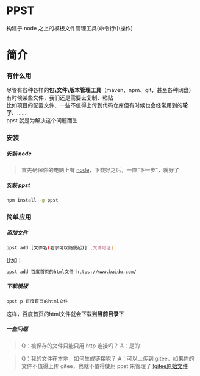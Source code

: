 # PPST
构建于 node 之上的模板文件管理工具(命令行中操作)

# 简介
### 有什么用
尽管有各种各样的**包\文件\版本管理工具**（maven、npm、git，甚至各种网盘）  
有时候某些文件，我们还是需要去复制、粘贴  
比如项目的配置文件、一些不值得上传到代码仓库但有时候也会经常用到的**轮子**、……  
ppst 就是为解决这个问题而生

### 安装
##### 安装 node
> 首先确保你的电脑上有 [node](https://nodejs.org/zh-cn/)，下载好之后，一直“下一步”，就好了

##### 安装 ppst

```bash
npm install -g ppst
```

### 简单应用
##### 添加文件
```bash
ppst add [文件名(名字可以随便起)] [文件地址]
```
比如：
```bash
ppst add 百度首页的html文件 https://www.baidu.com/
```

##### 下载模板
```bash
ppst p 百度首页的html文件
```

这样，百度首页的html文件就会下载到**当前目录**下

##### 一些问题
> Q：被保存的文件只能只用 http 连接吗？
> A：是的

> Q：我的文件在本地，如何生成链接呢？
> A：可以上传到 gitee，如果你的文件不值得上传 gitee，也就不值得使用 ppst 来管理了
[!gitee原始文件](https://raw.githubusercontent.com/daGaiGuanYu/ppst/master/asset/gitee%E5%8E%9F%E5%A7%8B%E6%96%87%E4%BB%B6.jpg)
